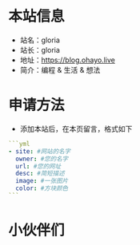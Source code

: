 # 本站信息

- 站名：gloria
- 站长：gloria
- 地址：https://blog.ohayo.live
- 简介：编程 & 生活 & 想法



# 申请方法

- 添加本站后，在本页留言，格式如下

~~~yaml
```yml
- site: #网站的名字
  owner: #您的名字
  url: #您的网址
  desc: #简短描述
  image: #一张图片
  color: #方块颜色
```
~~~

# 小伙伴们

